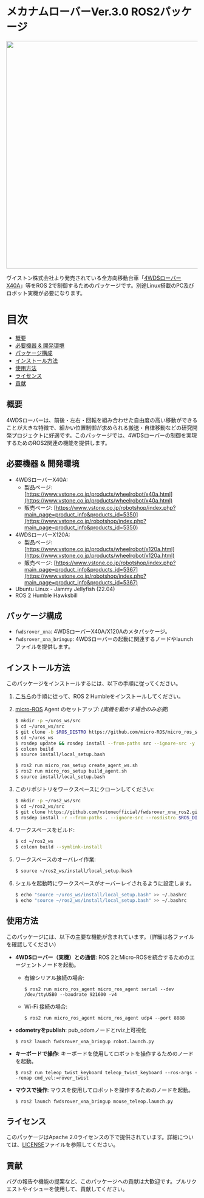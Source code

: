 # メカナムローバーVer.3.0 ROS2パッケージ

<p align="center">
  <img src="./images/x40a.png" width="600" />
</p>

ヴイストン株式会社より発売されている全方向移動台車「[4WDSローバーX40A](https://www.vstone.co.jp/products/wheelrobot/x40a.html)」等をROS 2で制御するためのパッケージです。別途Linux搭載のPC及びロボット実機が必要になります。

# 目次
<!-- TOC -->

- [概要](#%E6%A6%82%E8%A6%81)
- [必要機器 & 開発環境](#%E5%BF%85%E8%A6%81%E6%A9%9F%E5%99%A8--%E9%96%8B%E7%99%BA%E7%92%B0%E5%A2%83)
- [パッケージ構成](#%E3%83%91%E3%83%83%E3%82%B1%E3%83%BC%E3%82%B8%E6%A7%8B%E6%88%90)
- [インストール方法](#%E3%82%A4%E3%83%B3%E3%82%B9%E3%83%88%E3%83%BC%E3%83%AB%E6%96%B9%E6%B3%95)
- [使用方法](#%E4%BD%BF%E7%94%A8%E6%96%B9%E6%B3%95)
- [ライセンス](#%E3%83%A9%E3%82%A4%E3%82%BB%E3%83%B3%E3%82%B9)
- [貢献](#%E8%B2%A2%E7%8C%AE)

<!-- /TOC -->

## 概要

4WDSローバーは、前後・左右・回転を組み合わせた自由度の高い移動ができることが大きな特徴で、細かい位置制御が求められる搬送・自律移動などの研究開発プロジェクトに好適です。このパッケージでは、4WDSローバーの制御を実現するためのROS2関連の機能を提供します。

## 必要機器 & 開発環境
- 4WDSローバーX40A:
  - 製品ページ: [https://www.vstone.co.jp/products/wheelrobot/x40a.html](https://www.vstone.co.jp/products/wheelrobot/x40a.html)
  - 販売ページ: [https://www.vstone.co.jp/robotshop/index.php?main_page=product_info&products_id=5350](https://www.vstone.co.jp/robotshop/index.php?main_page=product_info&products_id=5350)
- 4WDSローバーX120A:
  - 製品ページ: [https://www.vstone.co.jp/products/wheelrobot/x120a.html](https://www.vstone.co.jp/products/wheelrobot/x120a.html)
  - 販売ページ: [https://www.vstone.co.jp/robotshop/index.php?main_page=product_info&products_id=5367](https://www.vstone.co.jp/robotshop/index.php?main_page=product_info&products_id=5367)
- Ubuntu Linux - Jammy Jellyfish (22.04)
- ROS 2 Humble Hawksbill

## パッケージ構成
- `fwdsrover_xna`: 4WDSローバーX40A/X120Aのメタパッケージ。
- `fwdsrover_xna_bringup`: 4WDSローバーの起動に関連するノードやlaunchファイルを提供します。

## インストール方法

このパッケージをインストールするには、以下の手順に従ってください。

1. [こちら](https://docs.ros.org/en/humble/Installation.html)の手順に従って、ROS 2 Humbleをインストールしてください。
2. [micro-ROS](https://micro.ros.org/) Agent のセットアップ: *(実機を動かす場合のみ必要)*

   ```bash
   $ mkdir -p ~/uros_ws/src
   $ cd ~/uros_ws/src
   $ git clone -b $ROS_DISTRO https://github.com/micro-ROS/micro_ros_setup.git
   $ cd ~/uros_ws
   $ rosdep update && rosdep install --from-paths src --ignore-src -y
   $ colcon build
   $ source install/local_setup.bash

   $ ros2 run micro_ros_setup create_agent_ws.sh
   $ ros2 run micro_ros_setup build_agent.sh
   $ source install/local_setup.bash
   ```

3. このリポジトリをワークスペースにクローンしてください:

   ```bash
   $ mkdir -p ~/ros2_ws/src
   $ cd ~/ros2_ws/src
   $ git clone https://github.com/vstoneofficial/fwdsrover_xna_ros2.git
   $ rosdep install -r --from-paths . --ignore-src --rosdistro $ROS_DISTRO -y
   ```

4. ワークスペースをビルド:

   ```bash
   $ cd ~/ros2_ws
   $ colcon build --symlink-install
   ```

5. ワークスペースのオーバレイ作業:

   ```bash
   $ source ~/ros2_ws/install/local_setup.bash
   ```

6. シェルを起動時にワークスペースがオーバーレイされるように設定します。

   ```bash
   $ echo "source ~/uros_ws/install/local_setup.bash" >> ~/.bashrc 
   $ echo "source ~/ros2_ws/install/local_setup.bash" >> ~/.bashrc
   ```

## 使用方法

このパッケージには、以下の主要な機能が含まれています。（詳細は各ファイルを確認してください）

- **4WDSローバー（実機）との通信**: ROS 2とMicro-ROSを統合するためのエージェントノードを起動。
  - 有線シリアル接続の場合:
      ```
      $ ros2 run micro_ros_agent micro_ros_agent serial --dev /dev/ttyUSB0 --baudrate 921600 -v4
      ```
  - Wi-Fi 接続の場合:
      ```
      $ ros2 run micro_ros_agent micro_ros_agent udp4 --port 8888
      ```

- **odometryをpublish**: pub_odomノードとrviz上可視化
   ```
   $ ros2 launch fwdsrover_xna_bringup robot.launch.py
   ```

- **キーボードで操作**: キーボードを使用してロボットを操作するためのノードを起動。

   ```
   $ ros2 run teleop_twist_keyboard teleop_twist_keyboard --ros-args --remap cmd_vel:=rover_twist
   ```

- **マウスで操作**: マウスを使用してロボットを操作するためのノードを起動。

   ```
   $ ros2 launch fwdsrover_xna_bringup mouse_teleop.launch.py
   ```

## ライセンス

このパッケージはApache 2.0ライセンスの下で提供されています。詳細については、[LICENSE](./LICENSE)ファイルを参照してください。

## 貢献

バグの報告や機能の提案など、このパッケージへの貢献は大歓迎です。プルリクエストやイシューを使用して、貢献してください。
